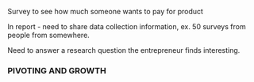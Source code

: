 Survey to see how much someone wants to pay for product

In report - need to share data collection information, ex. 50 surveys from people from somewhere.

Need to answer a research question the entrepreneur finds interesting.


### PIVOTING AND GROWTH



